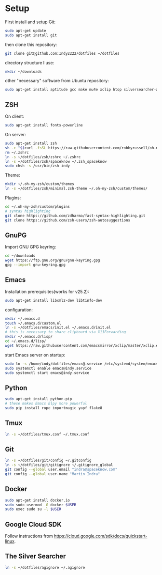Setup
=====

First install and setup Git:

```bash
sudo apt-get update
sudo apt-get install git
```

then clone this repository:

```bash
git clone git@github.com:Indy2222/dotfiles ~/dotfiles
```

directory structure I use:

```bash
mkdir ~/downloads
```

other "necessary" software from Ubuntu repository:

```bash
sudo apt-get install aptitude gcc make mu4e xclip htop silversearcher-ag
```

ZSH
---

On client:

```bash
sudo apt-get install fonts-powerline
```

On server:

```bash
sudo apt-get install zsh
sh -c "$(curl -fsSL https://raw.githubusercontent.com/robbyrussell/oh-my-zsh/master/tools/install.sh)"
rm ~/.zshrc
ln -s ~/dotfiles/zsh/zshrc ~/.zshrc
ln -s ~/dotfiles/zsh/spaceknow ~/.zsh_spaceknow
sudo chsh -s /usr/bin/zsh indy
```

Theme:

```bash
mkdir ~/.oh-my-zsh/custom/themes
ln -s ~/dotfiles/zsh/minimal.zsh-theme ~/.oh-my-zsh/custom/themes/
```

Plugins:

```bash
cd ~/.oh-my-zsh/custom/plugins
# syntax highlighting
git clone https://github.com/zdharma/fast-syntax-highlighting.git
git clone https://github.com/zsh-users/zsh-autosuggestions
```

GnuPG
-----

Import GNU GPG keyring:

```bash
cd ~/downloads
wget https://ftp.gnu.org/gnu/gnu-keyring.gpg
gpg --import gnu-keyring.gpg
```

Emacs
-----

Installation prerequisites(works for v25.2):

```bash
sudo apt-get install libxml2-dev libtinfo-dev
```

configuration:

```bash
mkdir ~/.emacs.d
touch ~/.emacs.d/custom.el
ln -s ~/dotfiles/emacs/init.el ~/.emacs.d/init.el
# this is necessary to share clipboard via X11Forwarding
mkdir ~/.emacs.d/lisp/
cd ~/.emacs.d/lisp/
wget https://raw.githubusercontent.com/emacsmirror/xclip/master/xclip.el
```

start Emacs server on startup:

```bash
sudo ln -s /home/indy/dotfiles/emacs@.service /etc/systemd/system/emacs@.service
sudo systemctl enable emacs@indy.service
sudo systemctl start emacs@indy.service
```

Python
------

```bash
sudo apt-get install python-pip
# these makes Emacs Elpy more powerful
sudo pip install rope importmagic yapf flake8
```

Tmux
----

```bash
ln -s ~/dotfiles/tmux.conf ~/.tmux.conf
```

Git
---

```bash
ln -s ~/dotfiles/git/config ~/.gitconfig
ln -s ~/dotfiles/git/gitignore ~/.gitignore_global
git config --global user.email "indra@spaceknow.com"
git config --global user.name "Martin Indra"
```

Docker
------

```bash
sudo apt-get install docker.io
sudo sudo usermod -G docker $USER
sudo exec sudo su -l $USER
```

Google Cloud SDK
----------------

Follow instructions from https://cloud.google.com/sdk/docs/quickstart-linux.

The Silver Searcher
-------------------

```bash
ln -s ~/dotfiles/agignore ~/.agignore
```
